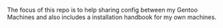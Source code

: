 The focus of this repo is to help sharing config between my Gentoo Machines and also includes a installation handbook for my own machines.
